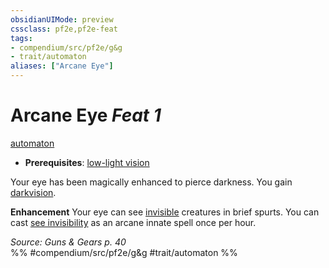 ```yaml
---
obsidianUIMode: preview
cssclass: pf2e,pf2e-feat
tags:
- compendium/src/pf2e/g&g
- trait/automaton
aliases: ["Arcane Eye"]
---
```

# Arcane Eye  *Feat 1*  
[automaton](../../Rules/traits/automaton-g-g.md)  

- **Prerequisites**: [low-light vision](../../Rules/abilities/low-light-vision.md)

Your eye has been magically enhanced to pierce darkness. You gain [darkvision](../../Rules/abilities/darkvision.md).

**Enhancement** Your eye can see [invisible](../../Rules/conditions.md#Invisible) creatures in brief spurts. You can cast [see invisibility](../spells/see-invisibility.md) as an arcane innate spell once per hour.

*Source: Guns & Gears p. 40*  
%% #compendium/src/pf2e/g&g #trait/automaton %%